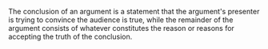 The conclusion of an argument is a statement that the argument's presenter is trying to convince the audience is true, while the remainder of the argument consists of whatever constitutes the reason or reasons for accepting the truth of the conclusion.